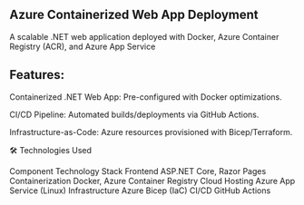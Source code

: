 ## Azure Containerized Web App Deployment

A scalable .NET web application deployed with Docker, Azure Container Registry (ACR), and Azure App Service

##  Features:

Containerized .NET Web App: Pre-configured with Docker optimizations.

CI/CD Pipeline: Automated builds/deployments via GitHub Actions.

Infrastructure-as-Code: Azure resources provisioned with Bicep/Terraform.

🛠️ Technologies Used

Component	Technology Stack
Frontend	ASP.NET Core, Razor Pages
Containerization	Docker, Azure Container Registry
Cloud Hosting	Azure App Service (Linux)
Infrastructure	Azure Bicep (IaC)
CI/CD	GitHub Actions
